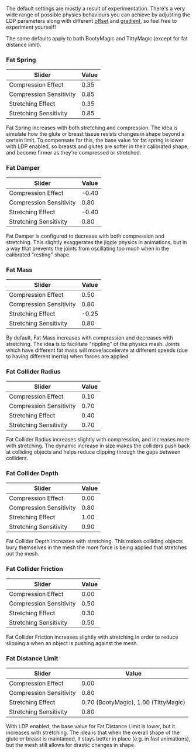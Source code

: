The default settings are mostly a result of experimentation. There's a very wide range of possible physics behaviours you can achieve by adjusting the LDP parameters along with different [offset](../physics_offsets/) and [gradient](../soft_physics_gradient/), so feel free to experiment yourself!

The same defaults apply to both BootyMagic and TittyMagic (except for fat distance limit).

### Fat Spring

| Slider | Value |
| ------ | ----- |
| Compression Effect | 0.35 |
| Compression Sensitivity | 0.85 |
| Stretching Effect | 0.35 |
| Stretching Sensitivity | 0.85 |

Fat Spring increases with both stretching and compression. The idea is simulate how the glute or breast tissue resists changes in shape beyond a certain limit. To compensate for this, the base value for fat spring is lower with LDP enabled, so breasts and glutes are softer in their calibrated shape, and become firmer as they're compressed or stretched.

### Fat Damper

| Slider | Value |
| ------ | ----- |
| Compression Effect | -0.40 |
| Compression Sensitivity | 0.80 |
| Stretching Effect | -0.40 |
| Stretching Sensitivity | 0.80 |

Fat Damper is configured to decrease with both compression and stretching. This slightly exaggerates the jiggle physics in animations, but in a way that prevents the joints from oscillating too much when in the calibrated "resting" shape.

### Fat Mass

| Slider | Value |
| ------ | ----- |
| Compression Effect | 0.50 |
| Compression Sensitivity | 0.80 |
| Stretching Effect | -0.25 |
| Stretching Sensitivity | 0.80 |

By default, Fat Mass increases with compression and decreases with stretching. The idea is to facilitate "rippling" of the physics mesh. Joints which have different fat mass will move/accelerate at different speeds (due to having different inertia) when forces are applied.

### Fat Collider Radius

| Slider | Value |
| ------ | ----- |
| Compression Effect | 0.10 |
| Compression Sensitivity | 0.70 |
| Stretching Effect | 0.40 |
| Stretching Sensitivity | 0.70 |

Fat Collider Radius increases slightly with compression, and increases more with stretching. The dynamic increase in size makes the colliders push back at colliding objects and helps reduce clipping through the gaps between colliders.

### Fat Collider Depth

| Slider | Value |
| ------ | ----- |
| Compression Effect | 0.00 |
| Compression Sensitivity | 0.80 |
| Stretching Effect | 1.00 |
| Stretching Sensitivity | 0.90 |

Fat Collider Depth increases with stretching. This makes colliding objects bury themselves in the mesh the more force is being applied that stretches out the mesh.

### Fat Collider Friction

| Slider | Value |
| ------ | ----- |
| Compression Effect | 0.00 |
| Compression Sensitivity | 0.50 |
| Stretching Effect | 0.30 |
| Stretching Sensitivity | 0.50 |

Fat Collider Friction increases slightly with stretching in order to reduce slipping a when an object is pushing against the mesh.

### Fat Distance Limit

| Slider | Value |
| ------ | ----- |
| Compression Effect | 0.00 |
| Compression Sensitivity | 0.80 |
| Stretching Effect | 0.70 (BootyMagic), 1.00 (TittyMagic) |
| Stretching Sensitivity | 0.80 |

With LDP enabled, the base value for Fat Distance Limit is lower, but it increases with stretching. The idea is that when the overall shape of the glute or breast is maintained, it stays better in place (e.g. in fast animations), but the mesh still allows for drastic changes in shape.
